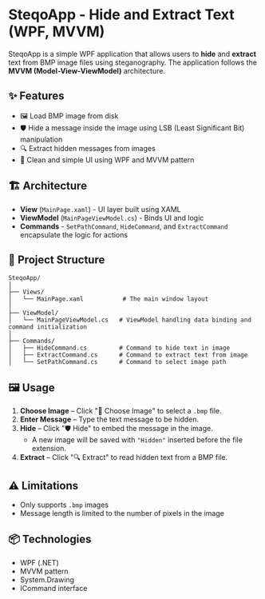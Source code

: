# SteqoApp - Hide and Extract Text (WPF, MVVM)

SteqoApp is a simple WPF application that allows users to **hide** and **extract** text from BMP image files using steganography. 
The application follows the **MVVM (Model-View-ViewModel)** architecture.

## ✨ Features

- 🖼 Load BMP image from disk
- 🛡 Hide a message inside the image using LSB (Least Significant Bit) manipulation
- 🔍 Extract hidden messages from images
- 📁 Clean and simple UI using WPF and MVVM pattern

## 🏗 Architecture

- **View** (`MainPage.xaml`) - UI layer built using XAML
- **ViewModel** (`MainPageViewModel.cs`) - Binds UI and logic
- **Commands** - `SetPathCommand`, `HideCommand`, and `ExtractCommand` encapsulate the logic for actions

## 📂 Project Structure

```
SteqoApp/
│
├── Views/
│   └── MainPage.xaml           # The main window layout
│
├── ViewModel/
│   └── MainPageViewModel.cs   # ViewModel handling data binding and command initialization
│
├── Commands/
│   ├── HideCommand.cs         # Command to hide text in image
│   ├── ExtractCommand.cs      # Command to extract text from image
│   └── SetPathCommand.cs      # Command to select image path
```

## 🖼 Usage

1. **Choose Image** – Click "📁 Choose Image" to select a `.bmp` file.
2. **Enter Message** – Type the text message to be hidden.
3. **Hide** – Click "🛡 Hide" to embed the message in the image.
   - A new image will be saved with `"Hidden"` inserted before the file extension.
4. **Extract** – Click "🔍 Extract" to read hidden text from a BMP file.

## ⚠ Limitations

- Only supports `.bmp` images
- Message length is limited to the number of pixels in the image

## 📦 Technologies

- WPF (.NET)
- MVVM pattern
- System.Drawing
- ICommand interface
